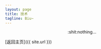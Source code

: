 ```yaml
---
layout: page
title: 技术
tagline: Biu~
---
```


<div style="text-align:center">:shit:nothing...</div>

[返回主页]({{ site.url }})
